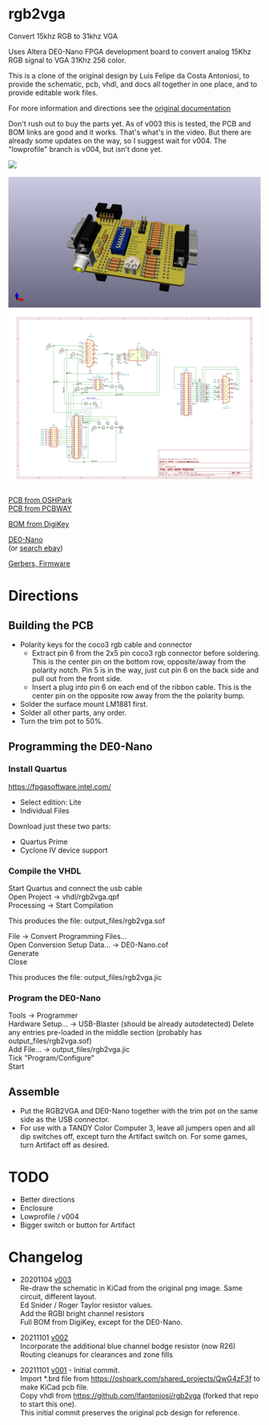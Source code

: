 # rgb2vga
Convert 15khz RGB to 31khz VGA

Uses Altera DE0-Nano FPGA development board to convert analog 15Khz RGB signal to VGA 31Khz 256 color.

This is a clone of the original design by Luis Felipe da Costa Antoniosi, to provide the schematic, pcb, vhdl, and docs all together in one place, and to provide editable work files.

For more information and directions see the [original documentation](https://sites.google.com/site/tandycocoloco/rgb2vga)

Don't rush out to buy the parts yet. As of v003 this is tested, the PCB and BOM links are good and it works. That's what's in the video. But there are already some updates on the way, so I suggest wait for v004. The "lowprofile" branch is v004, but isn't done yet.

[![](https://img.youtube.com/vi/MPYQRHWyUGA/hqdefault.jpg)](https://youtu.be/MPYQRHWyUGA)

![](PCB/rgb2vga.jpg)
![](PCB/rgb2vga.svg)

[PCB from OSHPark](https://oshpark.com/shared_projects/a1T9J3OD)  
[PCB from PCBWAY](https://www.pcbway.com/project/shareproject/de0_nano_fpga_rgb2vga.html)  

[BOM from DigiKey](https://www.digikey.com/short/7fwcd5wr)

[DE0-Nano](http://www.terasic.com.tw/cgi-bin/page/archive.pl?Language=English&No=593)  
 (or [search ebay](https://www.ebay.com/sch/i.html?_nkw=de0-nano&_sacat=0&LH_TitleDesc=0&_odkw=de0+nano&_osacat=0&_sop=15))  

[Gerbers, Firmware](../../releases/latest)

# Directions  
## Building the PCB  
- Polarity keys for the coco3 rgb cable and connector  
  - Extract pin 6 from the 2x5 pin coco3 rgb connector before soldering. This is the center pin on the bottom row, opposite/away from the polarity notch. Pin 5 is in the way, just cut pin 6 on the back side and pull out from the front side.  
  - Insert a plug into pin 6 on each end of the ribbon cable.  This is the center pin on the opposite row away from the the polarity bump.  
- Solder the surface mount LM1881 first.  
- Solder all other parts, any order.  
- Turn the trim pot to 50%.  

## Programming the DE0-Nano  
### Install Quartus  
https://fpgasoftware.intel.com/  
- Select edition: Lite  
- Individual Files

Download just these two parts:  
- Quartus Prime  
- Cyclone IV device support  

### Compile the VHDL  
Start Quartus and connect the usb cable  
Open Project -> vhdl/rgb2vga.qpf  
Processing -> Start Compilation  

This produces the file: output_files/rgb2vga.sof

File -> Convert Programming Files...  
Open Conversion Setup Data... -> DE0-Nano.cof  
Generate  
Close  

This produces the file: output_files/rgb2vga.jic

### Program the DE0-Nano  
Tools -> Programmer  
Hardware Setup... -> USB-Blaster  (should be already autodetected)
Delete any entries pre-loaded in the middle section (probably has output_files/rgb2vga.sof)  
Add File... -> output_files/rgb2vga.jic  
Tick "Program/Configure"  
Start  

## Assemble
- Put the RGB2VGA and DE0-Nano together with the trim pot on the same side as the USB connector.  
- For use with a TANDY Color Computer 3, leave all jumpers open and all dip switches off, except turn the Artifact switch on. For some games, turn Artifact off as desired.

# TODO  
* Better directions  
* Enclosure  
* Lowprofile / v004  
* Bigger switch or button for Artifact

# Changelog
* 20201104 [v003](../../tree/v003)  
 Re-draw the schematic in KiCad from the original png image. Same circuit, different layout.  
 Ed Snider / Roger Taylor resistor values.  
 Add the RGBI bright channel resistors  
 Full BOM from DigiKey, except for the DE0-Nano.  

* 20211101 [v002](../../tree/v002)  
 Incorporate the additional blue channel bodge resistor (now R26)  
 Routing cleanups for clearances and zone fills  

* 20211101 [v001](../../tree/v001) - Initial commit.  
 Import \*.brd file from https://oshpark.com/shared_projects/QwG4zF3f to make KiCad pcb file.  
 Copy vhdl from https://github.com/lfantoniosi/rgb2vga (forked that repo to start this one).  
 This initial commit preserves the original pcb design for reference.  
